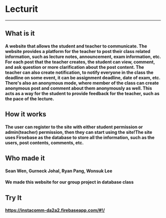 # Lecturit
---
## What is it
#### A website that allows the student and teacher to communicate. The website provides a platform for the teacher to post their class related information, such as lecture notes, announcement, exam information, etc. For each post that the teacher creates, the student can view, comment, and ask question or more clarification about the post content. The teacher can also create notification, to notify everyone in the class the deadline on some event, it can be assignment deadline, date of exam, etc. There's also an anonymous mode, where member of the class can create anonymous post and comment about them anonymously as well. This acts as a way for the student to provide feedback for the teacher, such as the pace of the lecture. 
## How it works
#### The user can register to the site with either student permission or admin(teacher) permission, then they can start using the site!The site uses Firsebase as the database to store all the information, such as the users, post contents, comments, etc.
## Who made it
#### Sean Wen, Gurneck Johal, Ryan Pang, Wonsuk Lee <br>
#### We made this website for our group project in database class
## Try It
#### https://instacomm-da2a2.firebaseapp.com/#!/
